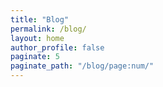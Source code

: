 ```yaml
---
title: "Blog"
permalink: /blog/
layout: home
author_profile: false
paginate: 5
paginate_path: "/blog/page:num/"
---
```

